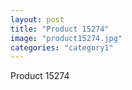 ```yaml
---
layout: post
title: "Product 15274"
image: "product15274.jpg"
categories: "category1"
---
```

Product 15274
